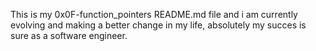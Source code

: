 This is my 0x0F-function_pointers README.md file and i am currently evolving and making a better change in my life, absolutely my succes is sure as a software engineer.
